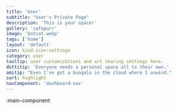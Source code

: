 ```yaml
---
title: 'User'
subtitle: "User's Private Page"
description: 'This is your space!'
gallery: 'cafepurr'
image: 'botcat.webp'
tags: ['home']
layout: 'default'
icon: kind-icon:settings
category: user
tooltip: user customizations and art sharing settings here.
dottitip: 'Everyone needs a personal space all to their own.'
amitip: "Even I've got a bungalo in the cloud where I unwind."
sort: highlight
navComponent: 'dashboard-nav'
---
```


:main-component
